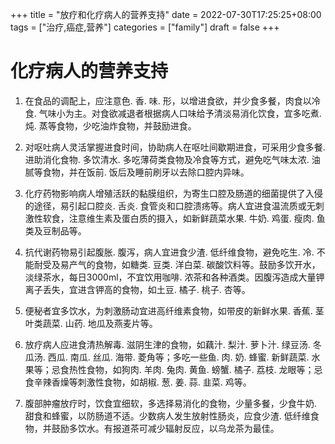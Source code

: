+++
title = "放疗和化疗病人的营养支持"
date = 2022-07-30T17:25:25+08:00
tags = ["治疗,癌症,营养"]
categories = ["family"]
draft = false
+++

# 化疗病人的营养支持
1. 在食品的调配上，应注意色. 香. 味. 形，以增进食欲，并少食多餐，肉食以冷食. 气味小为主。对食欲减退者根据病人口味给予清淡易消化饮食，宜多吃煮. 炖. 蒸等食物，少吃油炸食物，并鼓励进食。
2. 对呕吐病人灵活掌握进食时间，协助病人在呕吐间歇期进食，可采用少食多餐. 进助消化食物. 多饮清水. 多吃薄荷类食物及冷食等方式，避免吃气味太浓. 油腻等食物，并在饭前. 饭后及睡前刷牙以去除口腔内异味。
3. 化疗药物影响病人增殖活跃的黏膜组织，为寄生口腔及肠道的细菌提供了入侵的途径，易引起口腔炎. 舌炎. 食管炎和口腔溃疡等。病人宜进食温流质或无刺激性软食，注意维生素及蛋白质的摄入，如新鲜蔬菜水果. 牛奶. 鸡蛋. 瘦肉. 鱼类及豆制品等。

4. 抗代谢药物易引起腹胀. 腹泻，病人宜进食少渣. 低纤维食物，避免吃生. 冷. 不能耐受及易产气的食物，如糖类. 豆类. 洋白菜. 碳酸饮料等。鼓励多饮开水，淡绿茶水，每日3000ml，不宜饮用咖啡. 浓茶和各种酒类。因腹泻造成大量钾离子丢失，宜进含钾高的食物，如土豆. 橘子. 桃子. 杏等。

5. 便秘者宜多饮水，为刺激肠动宜进高纤维素食物，如带皮的新鲜水果. 香蕉. 茎叶类蔬菜. 山药. 地瓜及燕麦片等。

6. 放疗病人应进食清热解毒. 滋阴生津的食物，如藕汁. 梨汁. 萝卜汁. 绿豆汤. 冬瓜汤. 西瓜. 南瓜. 丝瓜. 海带. 菱角等；多吃一些鱼. 肉. 奶. 蜂蜜. 新鲜蔬菜. 水果等；忌食热性食物，如狗肉. 羊肉. 兔肉. 黄鱼. 螃蟹. 橘子. 荔枝. 龙眼等；忌食辛辣香燥等刺激性食物，如胡椒. 葱. 姜. 蒜. 韭菜. 鸡等。

7. 腹部肿瘤放疗时，饮食宜细软，多选择易消化的食物，少量多餐，少食牛奶. 甜食和蜂蜜，以防肠道不适。少数病人发生放射性肠炎，应食少渣. 低纤维食物，并鼓励多饮水。有报道茶可减少辐射反应，以乌龙茶为最佳。
